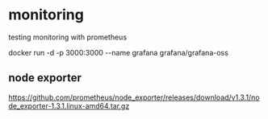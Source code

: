 # monitoring

testing monitoring with prometheus

docker run -d -p 3000:3000 --name grafana grafana/grafana-oss

## node exporter

https://github.com/prometheus/node_exporter/releases/download/v1.3.1/node_exporter-1.3.1.linux-amd64.tar.gz

